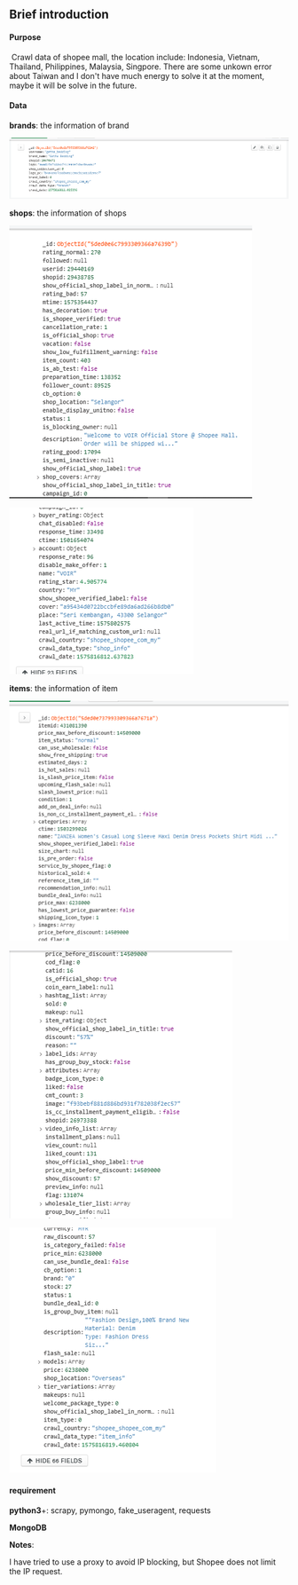 ## Brief introduction

#### Purpose

​		Crawl data of shopee mall, the location include: Indonesia, Vietnam, Thailand, Philippines, Malaysia, Singpore. There are some unkown error about Taiwan and I don't have much energy to solve it  at the moment, maybe it will be solve in the future.

#### Data

**brands**: the information of brand 

![image-20191209205056017](doc\typora-user-images\image-20191209205056017.png)

**shops**: the information of shops

![image-20191209205338174](doc\typora-user-images\image-20191209205338174.png)

![image-20191209205421443](doc\typora-user-images\image-20191209205421443.png)

**items**: the information of item

![image-20191209205527182](doc\typora-user-images\image-20191209205527182.png)

![image-20191209205633825](doc\typora-user-images\image-20191209205633825.png)

![image-20191209205718388](doc\typora-user-images\image-20191209205718388.png)

#### requirement

**python3**+: scrapy, pymongo, fake_useragent, requests

**MongoDB**

**Notes**:

I have tried to use a proxy to avoid IP blocking, but  Shopee does not limit the IP request.